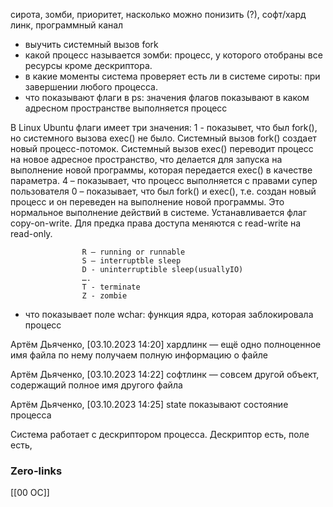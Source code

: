 сирота, зомби, приоритет, насколько можно понизить (?), софт/хард линк, программный канал
- выучить системный вызов fork
- какой процесс называется зомби: процесс, у которого отобраны все ресурсы кроме дескриптора.
- в какие моменты система проверяет есть ли в системе сироты: при завершении любого процесса.
- что показывают флаги в ps:
значения флагов показывают в каком адресном пространстве выполняется процесс

В Linux Ubuntu флаги имеет три значения:
1 - показывет, что был fork(), но системного вызова exec() не было. Системный вызов 
fork() создает новый процесс-потомок. Системный вызов exec() переводит процесс на 
новое адресное пространство, что делается для запуска на выполнение новой 
программы, которая передается exec() в качестве параметра.
4 – показывает, что процесс выполняется с правами супер пользователя
0 – показывает, что был fork() и exec(), т.е. создан новый процесс и он переведен на 
выполнение новой программы. Это нормальное выполнение действий в системе. 
Устанавливается флаг copy-on-write. Для предка права доступа меняются с read-write на read-only.

                    R – running or runnable
                    S – interruptble sleep
                    D - uninterruptible sleep(usuallyIO)
                    ….
                    T - terminate
                    Z - zombie
- что показывает поле wchar: функция ядра, которая заблокировала процесс

Артём Дьяченко, [03.10.2023 14:20]
хардлинк — ещё одно полноценное имя файла
по нему получаем полную информацию о файле

Артём Дьяченко, [03.10.2023 14:22]
софтлинк — совсем другой объект, содержащий полное имя другого файла

Артём Дьяченко, [03.10.2023 14:25]
state показывают состояние процесса

Система работает с дескриптором процесса. Дескриптор есть, поле есть, 

### Zero-links
[[00 ОС]]